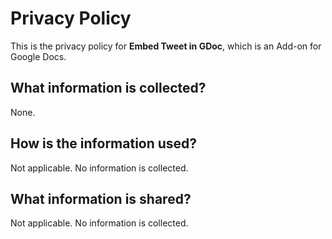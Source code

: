 # Privacy Policy

This is the privacy policy for **Embed Tweet in GDoc**, which is an Add-on for Google Docs.

## What information is collected?
None.

## How is the information used?
Not applicable. No information is collected.

## What information is shared?
Not applicable. No information is collected.
